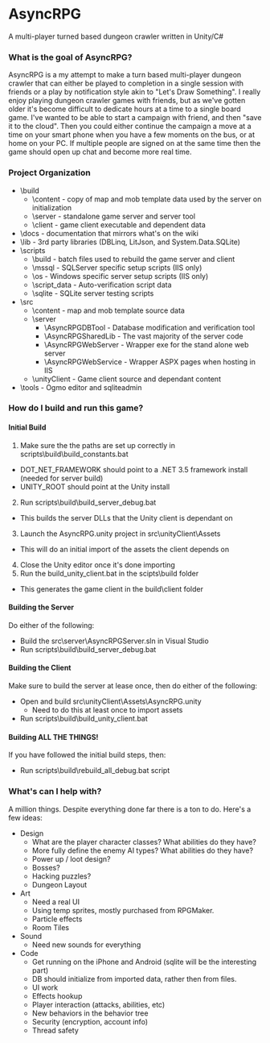 AsyncRPG
========

A multi-player turned based dungeon crawler written in Unity/C#

### What is the goal of AsyncRPG?
AsyncRPG is a my attempt to make a turn based multi-player dungeon crawler that can either be played to completion in a single session with friends or a play by notification style akin to "Let's Draw Something". I really enjoy playing dungeon crawler games with friends, but as we've gotten older it's become difficult to dedicate hours at a time to a single board game. I've wanted to be able to start a campaign with friend, and then "save it to the cloud". Then you could either continue the campaign a move at a time on your smart phone when you have a few moments on the bus, or at home on your PC. If multiple people are signed on at the same time then the game should open up chat and become more real time.

### Project Organization
* \build  
  * \content - copy of map and mob template data used by the server on initialization  
  * \server - standalone game server and server tool  
  * \client - game client executable and dependent data 
* \docs - documentation that mirrors what's on the wiki  
* \lib - 3rd party libraries (DBLinq, LitJson, and System.Data.SQLite)  
* \scripts  
  * \build - batch files used to rebuild the game server and client  
  * \mssql - SQLServer specific setup scripts (IIS only)  
  * \os - Windows specific server setup scripts (IIS only)  
  * \script_data - Auto-verification script data  
  * \sqlite - SQLite server testing scripts  
* \src  
  * \content - map and mob template source data  
  * \server  
    * \AsyncRPGDBTool - Database modification and verification tool  
    * \AsyncRPGSharedLib - The vast majority of the server code  
    * \AsyncRPGWebServer - Wrapper exe for the stand alone web server  
    * \AsyncRPGWebService - Wrapper ASPX pages when hosting in IIS  
  * \unityClient - Game client source and dependant content  
* \tools - Ogmo editor and sqliteadmin
 
### How do I build and run this game?

#### Initial Build
1. Make sure the the paths are set up correctly in scripts\build\build_constants.bat
  * DOT_NET_FRAMEWORK should point to a .NET 3.5 framework install (needed for server build)  
  * UNITY_ROOT should point at the Unity install  
2. Run scripts\build\build_server_debug.bat
  * This builds the server DLLs that the Unity client is dependant on  
3. Launch the AsyncRPG.unity project in src\unityClient\Assets  
  * This will do an initial import of the assets the client depends on  
4. Close the Unity editor once it's done importing  
5. Run the build_unity_client.bat in the scipts\build folder  
  * This generates the game client in the build\client folder   

#### Building the Server 
Do either of the following:
* Build the src\server\AsyncRPGServer.sln in Visual Studio 
* Run scripts\build\build_server_debug.bat

#### Building the Client
Make sure to build the server at lease once, then do either of the following:
* Open and build src\unityClient\Assets\AsyncRPG.unity  
  * Need to do this at least once to import assets  
* Run scripts\build\build_unity_client.bat  

#### Building ALL THE THINGS!
If you have followed the initial build steps, then: 
* Run scripts\build\rebuild_all_debug.bat script

### What's can I help with?
A million things. Despite everything done far there is a ton to do. Here's a few ideas:
* Design  
  * What are the player character classes? What abilities do they have?  
  * More fully define the enemy AI types? What abilities do they have?  
  * Power up / loot design?  
  * Bosses?  
  * Hacking puzzles?  
  * Dungeon Layout  
* Art
  * Need a real UI  
  * Using temp sprites, mostly purchased from RPGMaker.  
  * Particle effects  
  * Room Tiles  
* Sound  
  * Need new sounds for everything  
* Code  
  * Get running on the iPhone and Android (sqlite will be the interesting part)  
  * DB should initialize from imported data, rather then from files.  
  * UI work  
  * Effects hookup  
  * Player interaction (attacks, abilities, etc)  
  * New behaviors in the behavior tree  
  * Security (encryption, account info)  
  * Thread safety  
